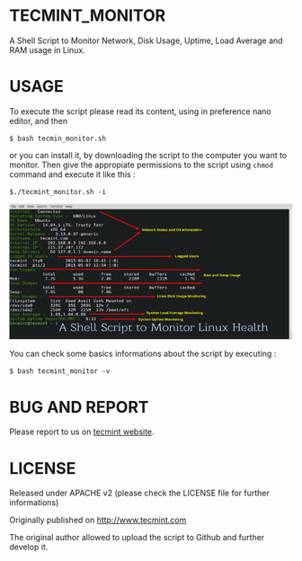 # TECMINT_MONITOR
A Shell Script to Monitor Network, Disk Usage, Uptime, Load Average and RAM usage in Linux.

# USAGE

To execute the script please read its content, using in preference nano editor, and then

```
$ bash tecmin_monitor.sh
```

or you can install it, by downloading the script to the computer you want to monitor. Then give
the appropiate permissions to the script using ```chmod``` command and execute it like this :

```
$./tecmint_monitor.sh -i
```

![Shell Script to Monitor Linux System Health](img/Linux-Health-Monitoring.png "Shell Script to Monitor Linux System Health")

You can check some basics informations about the script by executing :

```
$ bash tecmint_monitor -v
```

# BUG AND REPORT

Please report to us on [tecmint website](http://www.tecmint.com/linux-server-health-monitoring-script/).


# LICENSE

Released under APACHE v2 (please check the LICENSE file for further informations)

Originally published on http://www.tecmint.com

The original author allowed to upload the script to Github and further develop it.
